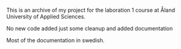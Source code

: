 This is an archive of my project for the laboration 1 course at Åland University of Applied Sciences. 

No new code added just some cleanup and added documentation

Most of the documentation in swedish.